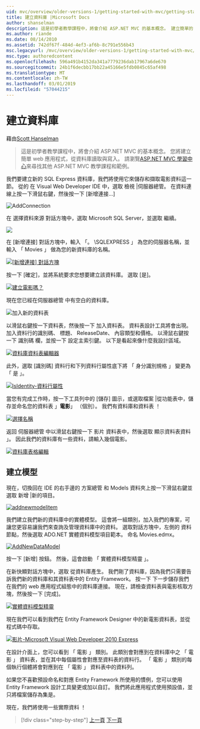 ```yaml
---
uid: mvc/overview/older-versions-1/getting-started-with-mvc/getting-started-with-mvc-part4
title: 建立資料庫 |Microsoft Docs
author: shanselman
description: 這是初學者教學課程中，將會介紹 ASP.NET MVC 的基本概念。 建立簡單的 web 應用程式，從資料庫讀取與寫入。
ms.author: riande
ms.date: 08/14/2010
ms.assetid: 742df67f-484d-4ef3-af6b-8c791e556b43
msc.legacyurl: /mvc/overview/older-versions-1/getting-started-with-mvc/getting-started-with-mvc-part4
msc.type: authoredcontent
ms.openlocfilehash: 596a491b4152da341a7779236dab17967a6de670
ms.sourcegitcommit: 24b1f6decbb17bb22a45166e5fdb0845c65af498
ms.translationtype: MT
ms.contentlocale: zh-TW
ms.lasthandoff: 03/01/2019
ms.locfileid: "57044215"
---
```

<a name="creating-a-database"></a>建立資料庫
====================
藉由[Scott Hanselman](https://github.com/shanselman)

> 這是初學者教學課程中，將會介紹 ASP.NET MVC 的基本概念。 您將建立簡單 web 應用程式，從資料庫讀取與寫入。 請瀏覽[ASP.NET MVC 學習中心](../../../index.md)來尋找其他 ASP.NET MVC 教學課程和範例。


我們要建立新的 SQL Express 資料庫，我們將使用它來儲存和擷取電影資料這一節。 從的 在 Visual Web Developer IDE 中，選取 檢視 |伺服器總管。 在資料連線上按一下滑鼠右鍵，然後按一下 [新增連接...]

![AddConnection](getting-started-with-mvc-part4/_static/image1.png)

在 選擇資料來源 對話方塊中，選取 Microsoft SQL Server，並選取 繼續。

![](getting-started-with-mvc-part4/_static/image2.png)

在 [新增連接] 對話方塊中，輸入 「。 \SQLEXPRESS 」 為您的伺服器名稱，並輸入 「 Movies 」 做為您的新資料庫的名稱。

[![[新增連接] 對話方塊](getting-started-with-mvc-part4/_static/image4.png)](getting-started-with-mvc-part4/_static/image3.png)

按一下 [確定]，並將系統要求您想要建立該資料庫。 選取 [是]。

[![建立電影嗎？](getting-started-with-mvc-part4/_static/image6.png)](getting-started-with-mvc-part4/_static/image5.png)

現在您已經在伺服器總管 中有空白的資料庫。

![加入新的資料表](getting-started-with-mvc-part4/_static/image7.png)

以滑鼠右鍵按一下資料表，然後按一下 加入資料表。 資料表設計工具將會出現。 加入資料行的識別碼、 標題、 ReleaseDate、 內容類型和價格。 以滑鼠右鍵按一下 識別碼 欄，並按一下 設定主索引鍵。 以下是看起來像什麼我設計區域。

[![資料庫資料表編輯器](getting-started-with-mvc-part4/_static/image9.png)](getting-started-with-mvc-part4/_static/image8.png)

此外，選取 [識別碼] 資料行和下列資料行屬性底下將 「 身分識別規格 」 變更為 「 是 」。

[![IsIdentity-資料行屬性](getting-started-with-mvc-part4/_static/image11.png)](getting-started-with-mvc-part4/_static/image10.png)

當您有完成工作時，按一下工具列中的 [儲存] 圖示，或選取檔案 |從功能表中，儲存並命名您的資料表 」**電影**」 （個別）。 我們有資料庫和資料表 ！

[![選擇名稱](getting-started-with-mvc-part4/_static/image13.png)](getting-started-with-mvc-part4/_static/image12.png)

返回 伺服器總管 中以滑鼠右鍵按一下 影片 資料表中，然後選取 顯示資料表資料 」。 因此我們的資料庫有一些資料，請輸入幾個電影。

[![資料庫表格編輯](getting-started-with-mvc-part4/_static/image15.png)](getting-started-with-mvc-part4/_static/image14.png)

## <a name="creating-a-model"></a>建立模型

現在，切換回在 IDE 的右手邊的 方案總管 和 Models 資料夾上按一下滑鼠右鍵並選取 新增 |新的項目。

[![addnewmodelitem](getting-started-with-mvc-part4/_static/image17.png)](getting-started-with-mvc-part4/_static/image16.png)

我們建立我們新的資料庫中的實體模型。 這會將一組類別，加入我們的專案，可讓您更容易讓我們來查詢及管理資料庫中的資料。 選取對話方塊中，左側的 資料 節點，然後選取 ADO.NET 實體資料模型項目範本。 命名 Movies.edmx。

[![AddNewDataModel](getting-started-with-mvc-part4/_static/image19.png)](getting-started-with-mvc-part4/_static/image18.png)

按一下 [新增] 按鈕。 然後，這會啟動 「 實體資料模型精靈 」。

在新快顯對話方塊中，選取 從資料庫產生。 我們剛了資料庫，因為我們只需要告訴我們新的資料庫和其資料表中的 Entity Framework。 按一下 下一步儲存我們在我們的 web 應用程式組態中的資料庫連接。 現在，請檢查資料表與電影核取方塊，然後按一下 [完成]。

[![實體資料模型精靈](getting-started-with-mvc-part4/_static/image21.png)](getting-started-with-mvc-part4/_static/image20.png)

現在我們可以看到我們在 Entity Framework Designer 中的新電影資料表，並從程式碼中存取。

[![影片-Microsoft Visual Web Developer 2010 Express](getting-started-with-mvc-part4/_static/image23.png)](getting-started-with-mvc-part4/_static/image22.png)

在設計介面上，您可以看到 「 電影 」 類別。 此類別會對應到在資料庫中之 「 電影 」 資料表，並在其中每個屬性會對應至資料表的資料行。 「 電影 」 類別的每個執行個體將會對應到在 「 電影 」 資料表中的資料列。

如果您不喜歡預設命名和對應 Entity Framework 所使用的慣例，您可以使用 Entity Framework 設計工具變更或加以自訂。 我們將此應用程式使用預設值，並只將檔案儲存為集是。

現在，我們將使用一些實際資料 ！

> [!div class="step-by-step"]
> [上一頁](getting-started-with-mvc-part3.md)
> [下一頁](getting-started-with-mvc-part5.md)
